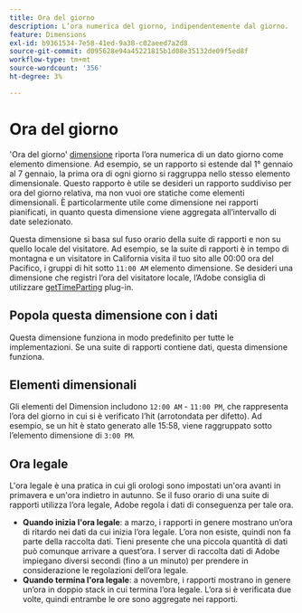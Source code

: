```yaml
---
title: Ora del giorno
description: L’ora numerica del giorno, indipendentemente dal giorno.
feature: Dimensions
exl-id: b9361534-7e58-41ed-9a38-c02aeed7a2d8
source-git-commit: d095628e94a45221815b1d08e35132de09f5ed8f
workflow-type: tm+mt
source-wordcount: '356'
ht-degree: 3%

---
```


# Ora del giorno

&#39;Ora del giorno&#39; [dimensione](overview.md) riporta l’ora numerica di un dato giorno come elemento dimensione. Ad esempio, se un rapporto si estende dal 1° gennaio al 7 gennaio, la prima ora di ogni giorno si raggruppa nello stesso elemento dimensionale. Questo rapporto è utile se desideri un rapporto suddiviso per ora del giorno relativa, ma non vuoi ore statiche come elementi dimensionali. È particolarmente utile come dimensione nei rapporti pianificati, in quanto questa dimensione viene aggregata all’intervallo di date selezionato.

Questa dimensione si basa sul fuso orario della suite di rapporti e non su quello locale del visitatore. Ad esempio, se la suite di rapporti è in tempo di montagna e un visitatore in California visita il tuo sito alle 00:00 ora del Pacifico, i gruppi di hit sotto `11:00 AM` elemento dimensione. Se desideri una dimensione che registri l’ora del visitatore locale, l’Adobe consiglia di utilizzare [getTimeParting](/help/implement/vars/plugins/gettimeparting.md) plug-in.

## Popola questa dimensione con i dati

Questa dimensione funziona in modo predefinito per tutte le implementazioni. Se una suite di rapporti contiene dati, questa dimensione funziona.

## Elementi dimensionali

Gli elementi del Dimension includono `12:00 AM` - `11:00 PM`, che rappresenta l’ora del giorno in cui si è verificato l’hit (arrotondata per difetto). Ad esempio, se un hit è stato generato alle 15:58, viene raggruppato sotto l’elemento dimensione di `3:00 PM`.

## Ora legale

L&#39;ora legale è una pratica in cui gli orologi sono impostati un&#39;ora avanti in primavera e un&#39;ora indietro in autunno. Se il fuso orario di una suite di rapporti utilizza l’ora legale, Adobe regola i dati di conseguenza per tale ora.

* **Quando inizia l&#39;ora legale**: a marzo, i rapporti in genere mostrano un’ora di ritardo nei dati da cui inizia l’ora legale. L’ora non esiste, quindi non fa parte della raccolta dati. Tieni presente che una piccola quantità di dati può comunque arrivare a quest’ora. I server di raccolta dati di Adobe impiegano diversi secondi (fino a un minuto) per prendere in considerazione le regolazioni dell’ora legale.
* **Quando termina l&#39;ora legale**: a novembre, i rapporti mostrano in genere un’ora in doppio stack in cui termina l’ora legale. L’ora si è verificata due volte, quindi entrambe le ore sono aggregate nei rapporti.
